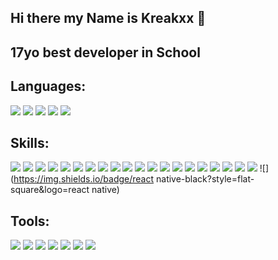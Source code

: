 ## Hi there my Name is Kreakxx 👋

## 17yo best developer in School
## Languages:
![](https://camo.githubusercontent.com/fdf2367381e90975734099ba0a8cbdd0a5aaa606fe528a6e2a424ea4071d38be/68747470733a2f2f637573746f6d2d69636f6e2d6261646765732e6865726f6b756170702e636f6d2f62616467652f6a6176612d626c61636b2e7376673f6c6f676f3d6a617661266c6f676f436f6c6f723d7768697465267374796c653d666c61742d737175617265)
![](https://img.shields.io/badge/Typescript-black?style=flat-square&logo=Typescript)
![](https://img.shields.io/badge/Javascript-black?style=flat-square&logo=Javascript)
![](https://img.shields.io/badge/Rust-black?style=flat-square&logo=Rust)
![](https://img.shields.io/badge/Python-black?style=flat-square&logo=Python)


## Skills:
![](https://camo.githubusercontent.com/f0616c5edda54792705cadd9f622bb98c78dcb6af5abb1a3fb180831e1b0038a/68747470733a2f2f696d672e736869656c64732e696f2f62616467652f737072696e672d626c61636b3f7374796c653d666c61742d737175617265266c6f676f3d737072696e67)
![](https://camo.githubusercontent.com/c96e2607db1a128e8d90096b114783a80a8299d3af70dabe11b69a831ae6b7ce/68747470733a2f2f696d672e736869656c64732e696f2f62616467652f68696265726e6174652d626c61636b3f7374796c653d666c61742d737175617265266c6f676f3d68696265726e617465)
![](https://img.shields.io/badge/React-black?style=flat-square&logo=React)
![](https://img.shields.io/badge/next.js-black?style=flat-square&logo=next.js)
![](https://img.shields.io/badge/fastapi-black?style=flat-square&logo=fastapi)
![](https://img.shields.io/badge/discord.js-black?style=flat-square&logo=discord.js)
![](https://img.shields.io/badge/node.js-black?style=flat-square&logo=node.js)
![](https://img.shields.io/badge/tailwindcss-black?style=flat-square&logo=tailwindcss)
![](https://img.shields.io/badge/Selenium-black?style=flat-square&logo=Selenium)
![](https://img.shields.io/badge/Css-black?style=flat-square&logo=Css)
![](https://camo.githubusercontent.com/29ff29747e26e165b845fefb6d786c4431acb0038b1b83913ce96352ee627880/68747470733a2f2f696d672e736869656c64732e696f2f62616467652f68746d6c352d626c61636b3f7374796c653d666c61742d737175617265266c6f676f3d68746d6c35)
![](https://img.shields.io/badge/Keycloak-black?style=flat-square&logo=Keycloak)
![](https://img.shields.io/badge/pandas-black?style=flat-square&logo=pandas)
![](https://img.shields.io/badge/tensorflow-black?style=flat-square&logo=tensorflow)
![](https://img.shields.io/badge/keras-black?style=flat-square&logo=keras)
![](https://img.shields.io/badge/numpy-black?style=flat-square&logo=numpy)
![](https://img.shields.io/badge/expo-black?style=flat-square&logo=expo)
![](https://img.shields.io/badge/tauri-black?style=flat-square&logo=tauri)
![](https://img.shields.io/badge/prisma-black?style=flat-square&logo=prisma)
![](https://img.shields.io/badge/electron-black?style=flat-square&logo=electron)
![](https://img.shields.io/badge/react native-black?style=flat-square&logo=react native)












## Tools:
![](https://camo.githubusercontent.com/2394a9b35545e153482c0b8683cff56e8302c7b2dda821038efe8b563c9716e7/68747470733a2f2f696d672e736869656c64732e696f2f62616467652f7673636f64652d626c61636b3f7374796c653d666c61742d737175617265266c6f676f3d76697375616c2d73747564696f2d636f6465266c6f676f436f6c6f723d303037414343)
![](https://camo.githubusercontent.com/3c1e3f559d4025988d7b3850928daa2ab258a42a7399b5e9d7bb980b9a29dbd7/68747470733a2f2f696d672e736869656c64732e696f2f62616467652f696e74656c6c696a2d626c61636b3f7374796c653d666c61742d737175617265266c6f676f3d696e74656c6c696a2d69646561)
![](https://camo.githubusercontent.com/231de85ca1c58e714090b64d76ca62103905dbae87baaafd1b282c6e43835780/68747470733a2f2f696d672e736869656c64732e696f2f62616467652f77696e646f77732d626c61636b3f7374796c653d666c61742d737175617265266c6f676f3d77696e646f7773266c6f676f436f6c6f723d303037384436)
![](https://camo.githubusercontent.com/016735baddc15e32cfc02501e40ce18db2d4fe9f539e4c863b3156c7e53056a6/68747470733a2f2f696d672e736869656c64732e696f2f62616467652f6769746875622d626c61636b3f7374796c653d666c61742d737175617265266c6f676f3d676974687562)
![](https://camo.githubusercontent.com/497c07895629bc138cc16d685cab237416cc26264e8a5b5830ce5ba474a0f469/68747470733a2f2f696d672e736869656c64732e696f2f62616467652f6d7973716c2d626c61636b3f7374796c653d666c61742d737175617265266c6f676f3d6d7973716c)
![](https://camo.githubusercontent.com/a3a75d79eb249468237e8ea479097e0627988702f8003cfc94976e66f25f3693/68747470733a2f2f696d672e736869656c64732e696f2f62616467652f706f73746d616e2d626c61636b3f7374796c653d666c61742d737175617265266c6f676f3d706f73746d616e)
![](https://camo.githubusercontent.com/97882a7d91186d09a69bef59900058d2edcca3ef0ec9c0de30425aa26c0b57f1/68747470733a2f2f696d672e736869656c64732e696f2f62616467652f646f636b65722d626c61636b3f7374796c653d666c61742d737175617265266c6f676f3d646f636b6572)





